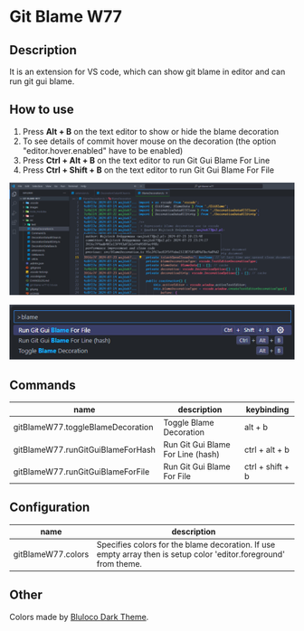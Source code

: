 # Git Blame W77

## Description
It is an extension for VS code, which can show git blame in editor and can run git gui blame.

## How to use
1. Press **Alt + B** on the text editor to show or hide the blame decoration
2. To see details of commit hover mouse on the decoration (the option "editor.hover.enabled" have to be enabled)
3. Press **Ctrl + Alt + B** on the text editor to run Git Gui Blame For Line
4. Press **Ctrl + Shift + B** on the text editor to run Git Gui Blame For File

![Git Blame screeshot 1](images/screenshot1.png)

![Git Blame screeshot 2](images/screenshot2.png)

## Commands
| name | description | keybinding |
| - | - | - |
gitBlameW77.toggleBlameDecoration | Toggle Blame Decoration | alt + b
gitBlameW77.runGitGuiBlameForHash | Run Git Gui Blame For Line (hash) | ctrl + alt + b
gitBlameW77.runGitGuiBlameForFile | Run Git Gui Blame For File | ctrl + shift + b

## Configuration
| name | description |
| - | - |
gitBlameW77.colors | Specifies colors for the blame decoration. If use empty array then is setup color 'editor.foreground' from theme.

## Other
Colors made by [Bluloco Dark Theme](https://marketplace.visualstudio.com/items?itemName=uloco.theme-bluloco-dark).
